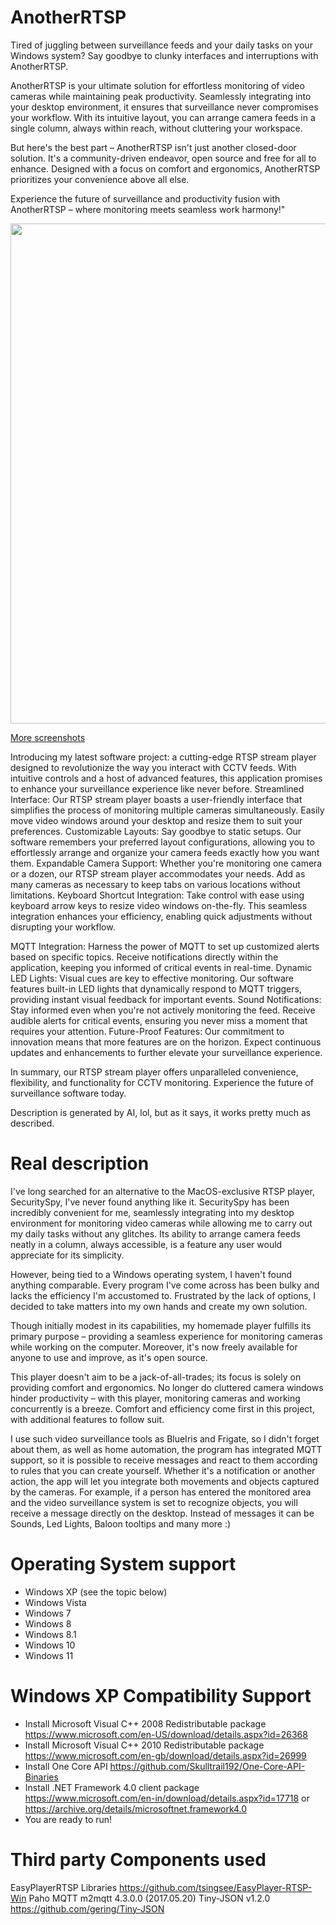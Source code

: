 # AnotherRTSP

Tired of juggling between surveillance feeds and your daily tasks on your Windows system? Say goodbye to clunky interfaces and interruptions with AnotherRTSP.

AnotherRTSP is your ultimate solution for effortless monitoring of video cameras while maintaining peak productivity. Seamlessly integrating into your desktop environment, it ensures that surveillance never compromises your workflow. With its intuitive layout, you can arrange camera feeds in a single column, always within reach, without cluttering your workspace.

But here's the best part – AnotherRTSP isn't just another closed-door solution. It's a community-driven endeavor, open source and free for all to enhance. Designed with a focus on comfort and ergonomics, AnotherRTSP prioritizes your convenience above all else.

Experience the future of surveillance and productivity fusion with AnotherRTSP – where monitoring meets seamless work harmony!"


<img src="https://raw.githubusercontent.com/e1z0/AnotherRTSP/master/images/win11-with-mqttrules.jpeg" width="800" />

[More screenshots](../../wiki/Screenshots)

Introducing my latest software project: a cutting-edge RTSP stream player designed to revolutionize the way you interact with CCTV feeds. With intuitive controls and a host of advanced features, this application promises to enhance your surveillance experience like never before.
Streamlined Interface: Our RTSP stream player boasts a user-friendly interface that simplifies the process of monitoring multiple cameras simultaneously. Easily move video windows around your desktop and resize them to suit your preferences.
Customizable Layouts: Say goodbye to static setups. Our software remembers your preferred layout configurations, allowing you to effortlessly arrange and organize your camera feeds exactly how you want them.
Expandable Camera Support: Whether you're monitoring one camera or a dozen, our RTSP stream player accommodates your needs. Add as many cameras as necessary to keep tabs on various locations without limitations.
Keyboard Shortcut Integration: Take control with ease using keyboard arrow keys to resize video windows on-the-fly. This seamless integration enhances your efficiency, enabling quick adjustments without disrupting your workflow.

MQTT Integration: Harness the power of MQTT to set up customized alerts based on specific topics. Receive notifications directly within the application, keeping you informed of critical events in real-time.
Dynamic LED Lights: Visual cues are key to effective monitoring. Our software features built-in LED lights that dynamically respond to MQTT triggers, providing instant visual feedback for important events.
Sound Notifications: Stay informed even when you're not actively monitoring the feed. Receive audible alerts for critical events, ensuring you never miss a moment that requires your attention.
Future-Proof Features: Our commitment to innovation means that more features are on the horizon. Expect continuous updates and enhancements to further elevate your surveillance experience.

In summary, our RTSP stream player offers unparalleled convenience, flexibility, and functionality for CCTV monitoring. Experience the future of surveillance software today.

Description is generated by AI, lol, but as it says, it works pretty much as described.

# Real description

I've long searched for an alternative to the MacOS-exclusive RTSP player, SecuritySpy, I've never found anything like it. SecuritySpy has been incredibly convenient for me, seamlessly integrating into my desktop environment for monitoring video cameras while allowing me to carry out my daily tasks without any glitches. Its ability to arrange camera feeds neatly in a column, always accessible, is a feature any user would appreciate for its simplicity.

However, being tied to a Windows operating system, I haven't found anything comparable. Every program I've come across has been bulky and lacks the efficiency I'm accustomed to. Frustrated by the lack of options, I decided to take matters into my own hands and create my own solution.

Though initially modest in its capabilities, my homemade player fulfills its primary purpose – providing a seamless experience for monitoring cameras while working on the computer. Moreover, it's now freely available for anyone to use and improve, as it's open source.

This player doesn't aim to be a jack-of-all-trades; its focus is solely on providing comfort and ergonomics. No longer do cluttered camera windows hinder productivity – with this player, monitoring cameras and working concurrently is a breeze. Comfort and efficiency come first in this project, with additional features to follow suit.

I use such video surveillance tools as BlueIris and Frigate, so I didn't forget about them, as well as home automation, the program has integrated MQTT support, so it is possible to receive messages and react to them according to rules that you can create yourself. Whether it's a notification or another action, the app will let you integrate both movements and objects captured by the cameras. For example, if a person has entered the monitored area and the video surveillance system is set to recognize objects, you will receive a message directly on the desktop. Instead of messages it can be Sounds, Led Lights, Baloon tooltips and many more :)

# Operating System support

* Windows XP (see the topic below)
* Windows Vista
* Windows 7
* Windows 8
* Windows 8.1
* Windows 10
* Windows 11

# Windows XP Compatibility Support

* Install Microsoft Visual C++ 2008 Redistributable package https://www.microsoft.com/en-US/download/details.aspx?id=26368
* Install Microsoft Visual C++ 2010 Redistributable package https://www.microsoft.com/en-gb/download/details.aspx?id=26999
* Install One Core API https://github.com/Skulltrail192/One-Core-API-Binaries
* Install .NET Framework 4.0 client package https://www.microsoft.com/en-in/download/details.aspx?id=17718 or https://archive.org/details/microsoftnet.framework4.0
* You are ready to run!

# Third party Components used

EasyPlayerRTSP Libraries https://github.com/tsingsee/EasyPlayer-RTSP-Win
Paho MQTT m2mqtt 4.3.0.0 (2017.05.20)
Tiny-JSON v1.2.0 https://github.com/gering/Tiny-JSON
